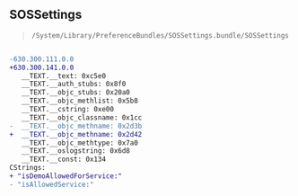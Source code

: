 ## SOSSettings

> `/System/Library/PreferenceBundles/SOSSettings.bundle/SOSSettings`

```diff

-630.300.111.0.0
+630.300.141.0.0
   __TEXT.__text: 0xc5e0
   __TEXT.__auth_stubs: 0x8f0
   __TEXT.__objc_stubs: 0x20a0
   __TEXT.__objc_methlist: 0x5b8
   __TEXT.__cstring: 0xe00
   __TEXT.__objc_classname: 0x1cc
-  __TEXT.__objc_methname: 0x2d3b
+  __TEXT.__objc_methname: 0x2d42
   __TEXT.__objc_methtype: 0x7a0
   __TEXT.__oslogstring: 0x6d8
   __TEXT.__const: 0x134
CStrings:
+ "isDemoAllowedForService:"
- "isAllowedService:"

```
